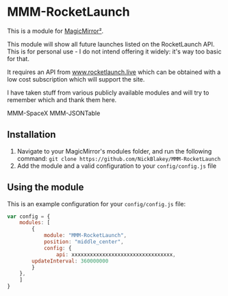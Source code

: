 # MMM-RocketLaunch

This is a module for [MagicMirror²](https://github.com/MichMich/MagicMirror/).

This module will show all future launches listed on the RocketLaunch API. This is for personal use - I do not intend offering it widely: it's way too basic for that.

It requires an API from www.rocketlaunch.live which can be obtained with a low cost subscription which will support the site.

I have taken stuff from various publicly available modules and will try to remember which and thank them here.

MMM-SpaceX
MMM-JSONTable

## Installation
1. Navigate to your MagicMirror's modules folder, and run the following command: `git clone https://github.com/NickBlakey/MMM-RocketLaunch`
2. Add the module and a valid configuration to your `config/config.js` file

## Using the module

This is an example configuration for your `config/config.js` file:
```js
var config = {
    modules: [
        {
            module: "MMM-RocketLaunch",
            position: "middle_center",
            config: {
                api: xxxxxxxxxxxxxxxxxxxxxxxxxxxxxxxxx,
		updateInterval: 360000000
	    }
	},
    ]
}
```
